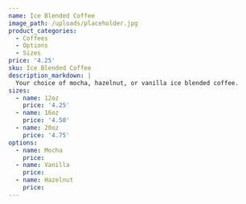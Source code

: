 ```yaml
---
name: Ice Blended Coffee
image_path: /uploads/placeholder.jpg
product_categories:
  - Coffees
  - Options
  - Sizes
price: '4.25'
sku: Ice Blended Coffee
description_markdown: |
  Your choice of mocha, hazelnut, or vanilla ice blended coffee.
sizes:
  - name: 12oz
    price: '4.25'
  - name: 16oz
    price: '4.50'
  - name: 20oz
    price: '4.75'
options:
  - name: Mocha
    price:
  - name: Vanilla
    price:
  - name: Hazelnut
    price:
---
```

